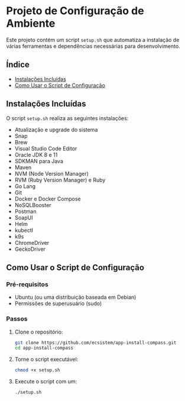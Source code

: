 # Projeto de Configuração de Ambiente

Este projeto contém um script `setup.sh` que automatiza a instalação de várias ferramentas e dependências necessárias para desenvolvimento. 

## Índice

- [Instalações Incluídas](#instalações-incluídas)
- [Como Usar o Script de Configuração](#como-usar-o-script-de-configuração)

## Instalações Incluídas

O script `setup.sh` realiza as seguintes instalações:

- Atualização e upgrade do sistema
- Snap
- Brew
- Visual Studio Code Editor
- Oracle JDK 8 e 11
- SDKMAN para Java
- Maven
- NVM (Node Version Manager)
- RVM (Ruby Version Manager) e Ruby
- Go Lang
- Git
- Docker e Docker Compose
- NoSQLBooster
- Postman
- SoapUI
- Helm
- kubectl
- k9s
- ChromeDriver
- GeckoDriver

## Como Usar o Script de Configuração

### Pré-requisitos

- Ubuntu (ou uma distribuição baseada em Debian)
- Permissões de superusuário (sudo)

### Passos

1. Clone o repositório:

    ```sh
    git clone https://github.com/ecsistem/app-install-compass.git
    cd app-install-compass
    ```

2. Torne o script executável:

    ```sh
    chmod +x setup.sh
    ```

3. Execute o script com um:

    ```sh
    ./setup.sh
    ```